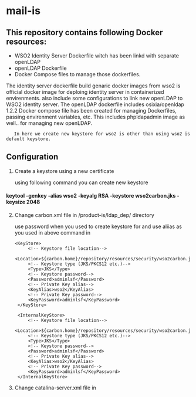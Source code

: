 # mail-is

## This repository contains following Docker resources:
- WSO2 Identity Server Dockerfile witch has been linkd with separate openLDAP
- openLDAP Dockerfile
- Docker Compose files to manage those dockerfiles.

The identity server dockerfile build genaric docker images from wso2 is official docker image for deploing identity server in containerized envirenments. also include some configurations to link new openLDAP to WSO2 identity server. The openLDAP dockerfile includes osixia/openldap 1.2.2
       Docker compose file has been created for managing Dockerfiles, passing envirenment variables, etc. This includes phpldapadmin image as well.. for managing new openLDAP.
       
       In here we create new keystore for wso2 is other than using wso2 is default keystore.
       
##  Configuration

1. Create a keystore using a new certificate

    using following command you can create new keystore

 #### keytool -genkey -alias wso2 -keyalg RSA -keystore wso2carbon.jks -keysize 2048
 
2. Change carbon.xml file in /product-is/ldap_dep/ directory
   
    use password when you used to create keystore for <KeyPassword> and use aliias as you used in above command in <KeyAlias>
         
       <KeyStore>
            <!-- Keystore file location-->
            <Location>${carbon.home}/repository/resources/security/wso2carbon.jks</Location>
            <!-- Keystore type (JKS/PKCS12 etc.)-->
            <Type>JKS</Type>
            <!-- Keystore password-->
            <Password>adminlsf</Password>
            <!-- Private Key alias-->
            <KeyAlias>wso2</KeyAlias>
            <!-- Private Key password-->
            <KeyPassword>adminlsf</KeyPassword>
        </KeyStore>

        <InternalKeyStore>
            <!-- Keystore file location-->
            <Location>${carbon.home}/repository/resources/security/wso2carbon.jks</Location>
            <!-- Keystore type (JKS/PKCS12 etc.)-->
            <Type>JKS</Type>
            <!-- Keystore password-->
            <Password>adminlsf</Password>
            <!-- Private Key alias-->
            <KeyAlias>wso2</KeyAlias>
            <!-- Private Key password-->
            <KeyPassword>adminlsf</KeyPassword>
        </InternalKeyStore>
        
 3. Change catalina-server.xml file in
  
